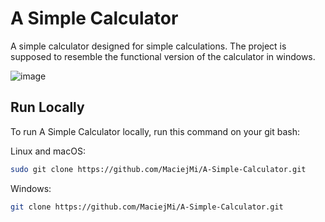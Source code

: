 # A Simple Calculator
A simple calculator designed for simple calculations. The project is supposed to resemble the functional version of the calculator in windows.

![image](https://user-images.githubusercontent.com/107648916/215776963-cc45a0df-bc37-472d-ac86-34726b7e6702.png)

## Run Locally

To run A Simple Calculator locally, run this command on your git bash:

Linux and macOS:
```bash
sudo git clone https://github.com/MaciejMi/A-Simple-Calculator.git
```
Windows:


```bash
git clone https://github.com/MaciejMi/A-Simple-Calculator.git
```
